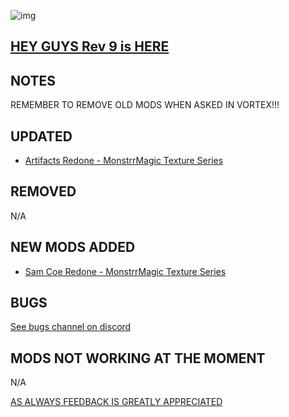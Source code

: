 ![img](https://s11.gifyu.com/images/SgCoI.png)

## [HEY GUYS Rev 9 is HERE](https://)

## NOTES

REMEMBER TO REMOVE OLD MODS WHEN ASKED IN VORTEX!!!


## UPDATED

- [Artifacts Redone - MonstrrMagic Texture Series](https://www.nexusmods.com/starfield/mods/3672)

## REMOVED

N/A

## NEW MODS ADDED

- [Sam Coe Redone - MonstrrMagic Texture Series](https://www.nexusmods.com/starfield/mods/4728)

## BUGS

[See bugs channel on discord](https://discord.gg/xZNztPjA2u)

## MODS NOT WORKING AT THE MOMENT

N/A

[AS ALWAYS FEEDBACK IS GREATLY APPRECIATED](https://)